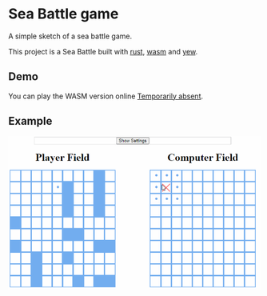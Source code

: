 # Sea Battle game 

A simple sketch of a sea battle game. 

This project is a Sea Battle built with [rust](https://www.rust-lang.org/), [wasm](https://webassembly.org/) and [yew](https://yew.rs/).

## Demo

You can play the WASM version online [Temporarily absent](). 

## Example

![Alt Text](docs/gif.gif)



